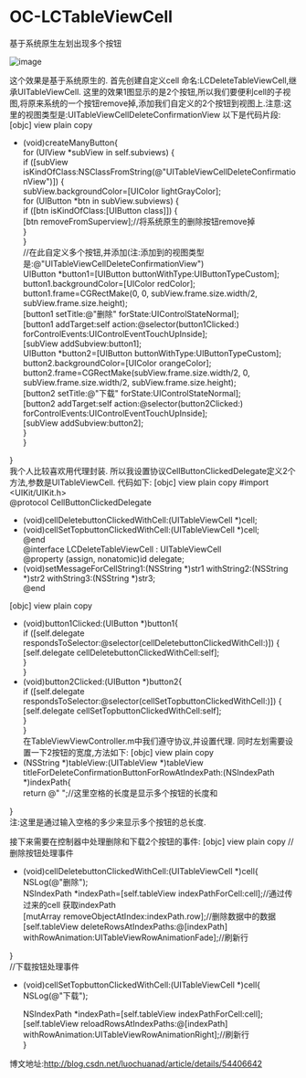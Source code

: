 # OC-LCTableViewCell
基于系统原生左划出现多个按钮


![image](http://img.blog.csdn.net/20170113110355434?watermark/2/text/aHR0cDovL2Jsb2cuY3Nkbi5uZXQvbHVvY2h1YW5BRA==/font/5a6L5L2T/fontsize/400/fill/I0JBQkFCMA==/dissolve/70/gravity/Center)

这个效果是基于系统原生的.
首先创建自定义cell 命名:LCDeleteTableViewCell,继承UITableViewCell. 这里的效果1图显示的是2个按钮,所以我们要便利cell的子视图,将原来系统的一个按钮remove掉,添加我们自定义的2个按钮到视图上.注意:这里的视图类型是:UITableViewCellDeleteConfirmationView 
以下是代码片段:
[objc] view plain copy
- (void)createManyButton{  
    for (UIView *subView in self.subviews) {  
        if ([subView isKindOfClass:NSClassFromString(@"UITableViewCellDeleteConfirmationView")]) {  
            subView.backgroundColor=[UIColor lightGrayColor];  
            for (UIButton *btn in subView.subviews) {  
                if ([btn isKindOfClass:[UIButton class]]) {  
                    [btn removeFromSuperview];//将系统原生的删除按钮remove掉  
                }  
            }  
            //在此自定义多个按钮,并添加(注:添加到的视图类型是:@"UITableViewCellDeleteConfirmationView")  
            UIButton *button1=[UIButton buttonWithType:UIButtonTypeCustom];  
            button1.backgroundColor=[UIColor redColor];  
            button1.frame=CGRectMake(0, 0, subView.frame.size.width/2, subView.frame.size.height);  
            [button1 setTitle:@"删除" forState:UIControlStateNormal];  
            [button1 addTarget:self action:@selector(button1Clicked:) forControlEvents:UIControlEventTouchUpInside];  
            [subView addSubview:button1];  
            UIButton *button2=[UIButton buttonWithType:UIButtonTypeCustom];  
            button2.backgroundColor=[UIColor orangeColor];  
            button2.frame=CGRectMake(subView.frame.size.width/2, 0, subView.frame.size.width/2, subView.frame.size.height);  
            [button2 setTitle:@"下载" forState:UIControlStateNormal];  
            [button2 addTarget:self action:@selector(button2Clicked:) forControlEvents:UIControlEventTouchUpInside];  
            [subView addSubview:button2];  
        }  
    }  
  
}  
我个人比较喜欢用代理封装. 所以我设置协议CellButtonClickedDelegate定义2个方法,参数是UITableViewCell.  代码如下:
[objc] view plain copy
#import <UIKit/UIKit.h>  
@protocol CellButtonClickedDelegate <NSObject>  
- (void)cellDeletebuttonClickedWithCell:(UITableViewCell *)cell;  
- (void)cellSetTopbuttonClickedWithCell:(UITableViewCell *)cell;  
@end  
@interface LCDeleteTableViewCell : UITableViewCell  
@property (assign, nonatomic)id<CellButtonClickedDelegate> delegate;  
- (void)setMessageForCellString1:(NSString *)str1 withString2:(NSString *)str2 withString3:(NSString *)str3;  
@end  

[objc] view plain copy
- (void)button1Clicked:(UIButton *)button1{  
    if ([self.delegate respondsToSelector:@selector(cellDeletebuttonClickedWithCell:)]) {  
        [self.delegate cellDeletebuttonClickedWithCell:self];  
    }  
}  
- (void)button2Clicked:(UIButton *)button2{  
    if ([self.delegate respondsToSelector:@selector(cellSetTopbuttonClickedWithCell:)]) {  
        [self.delegate cellSetTopbuttonClickedWithCell:self];  
    }  
}  
在TableViewViewController.m中我们遵守协议,并设置代理. 同时左划需要设置一下2按钮的宽度,方法如下:
[objc] view plain copy
- (NSString *)tableView:(UITableView *)tableView titleForDeleteConfirmationButtonForRowAtIndexPath:(NSIndexPath *)indexPath{  
  return @"                  ";//这里空格的长度是显示多个按钮的长度和  
      
}  
注:这里是通过输入空格的多少来显示多个按钮的总长度.

接下来需要在控制器中处理删除和下载2个按钮的事件:
[objc] view plain copy
//删除按钮处理事件  
- (void)cellDeletebuttonClickedWithCell:(UITableViewCell *)cell{  
    NSLog(@"删除");  
    NSIndexPath *indexPath=[self.tableView indexPathForCell:cell];//通过传过来的cell 获取indexPath  
     [mutArray removeObjectAtIndex:indexPath.row];//删除数据中的数据  
    [self.tableView deleteRowsAtIndexPaths:@[indexPath] withRowAnimation:UITableViewRowAnimationFade];//刷新行  
      
}  
//下载按钮处理事件  
- (void)cellSetTopbuttonClickedWithCell:(UITableViewCell *)cell{  
    NSLog(@"下载");  
      
    NSIndexPath *indexPath=[self.tableView indexPathForCell:cell];  
    [self.tableView reloadRowsAtIndexPaths:@[indexPath] withRowAnimation:UITableViewRowAnimationRight];//刷新行  
 }  
 
 博文地址:http://blog.csdn.net/luochuanad/article/details/54406642
